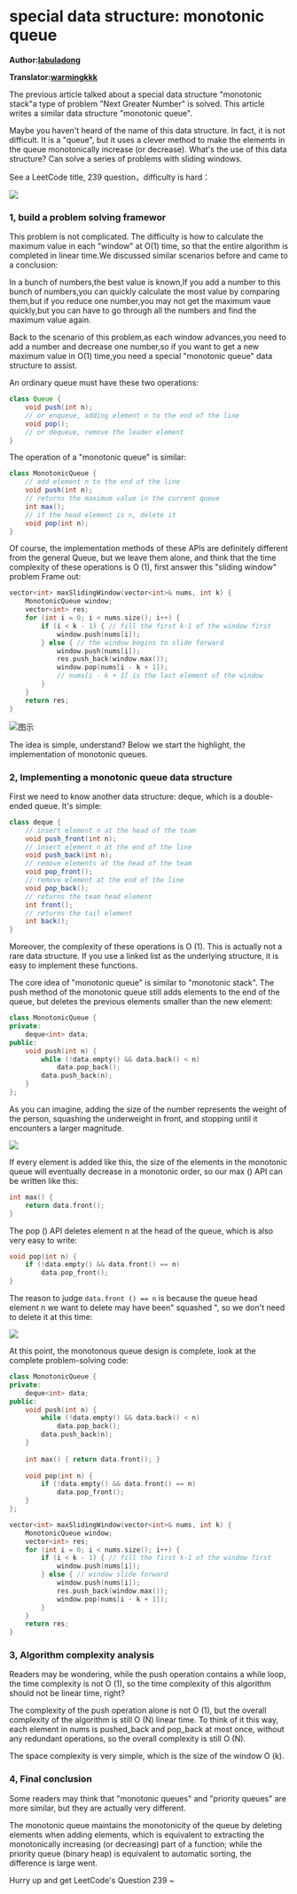 # special data structure: monotonic queue

**Author:[labuladong](https://github.com/labuladong)**

**Translator:[warmingkkk](https://github.com/warmingkkk)**

The previous article talked about a special data structure "monotonic stack"a type of problem "Next Greater Number" is solved. This article writes a similar data structure "monotonic queue".

Maybe you haven't heard of the name of this data structure. In fact, it is not difficult. It is a "queue", but it uses a clever method to make the elements in the queue monotonically increase (or decrease). What's the use of this data structure? Can solve a series of problems with sliding windows.

See a LeetCode title, 239 question，difficulty is hard：

![](../pictures/monotonic_queue/title.png)

### 1, build a problem solving framewor

This problem is not complicated. The difficulty is how to calculate the maximum value in each "window" at O(1) time, so that the entire algorithm is completed in linear time.We discussed similar scenarios before and came to a conclusion:

In a bunch of numbers,the best value is known,If you add a number to this bunch of numbers,you can quickly calculate the most value by comparing them,but if you reduce one number,you may not get the maximum vaue quickly,but you can have to go through all the numbers and find the maximum value again.

Back to the scenario of this problem,as each window advances,you need to add a number and decrease one number,so if you want to get a new maximum value in O(1) time,you need a special "monotonic queue" data structure to assist.

An ordinary queue must have these two operations:

```java
class Queue {
    void push(int n);
    // or enqueue, adding element n to the end of the line
    void pop();
    // or dequeue, remove the leader element
}
```

The operation of a "monotonic queue" is similar:

```java
class MonotonicQueue {
    // add element n to the end of the line
    void push(int n);
    // returns the maximum value in the current queue
    int max();
    // if the head element is n, delete it
    void pop(int n);
}
```
Of course, the implementation methods of these APIs are definitely different from the general Queue, but we leave them alone, and think that the time complexity of these operations is O (1), first answer this "sliding window" problem Frame out:

```cpp
vector<int> maxSlidingWindow(vector<int>& nums, int k) {
    MonotonicQueue window;
    vector<int> res;
    for (int i = 0; i < nums.size(); i++) {
        if (i < k - 1) { // fill the first k-1 of the window first
            window.push(nums[i]);
        } else { // the window begins to slide forward
            window.push(nums[i]);
            res.push_back(window.max());
            window.pop(nums[i - k + 1]);
            // nums[i - k + 1] is the last element of the window
        }
    }
    return res;
}
```

![图示](../pictures/monotonic_queue/1.png)

The idea is simple, understand? Below we start the highlight, the implementation of monotonic queues.

### 2, Implementing a monotonic queue data structure

First we need to know another data structure: deque, which is a double-ended queue. It's simple:

```java
class deque {
    // insert element n at the head of the team
    void push_front(int n);
    // insert element n at the end of the line
    void push_back(int n);
    // remove elements at the head of the team
    void pop_front();
    // remove element at the end of the line
    void pop_back();
    // returns the team head element
    int front();
    // returns the tail element
    int back();
}
```

Moreover, the complexity of these operations is O (1). This is actually not a rare data structure. If you use a linked list as the underlying structure, it is easy to implement these functions.

The core idea of "monotonic queue" is similar to "monotonic stack". The push method of the monotonic queue still adds elements to the end of the queue, but deletes the previous elements smaller than the new element:

```cpp
class MonotonicQueue {
private:
    deque<int> data;
public:
    void push(int n) {
        while (!data.empty() && data.back() < n) 
            data.pop_back();
        data.push_back(n);
    }
};
```

As you can imagine, adding the size of the number represents the weight of the person, squashing the underweight in front, and stopping until it encounters a larger magnitude.

![](../pictures/monotonic_queue/2.png)

If every element is added like this, the size of the elements in the monotonic queue will eventually decrease in a monotonic order, so our max () API can be written like this:

```cpp
int max() {
    return data.front();
}
```

The pop () API deletes element n at the head of the queue, which is also very easy to write:

```cpp
void pop(int n) {
    if (!data.empty() && data.front() == n)
        data.pop_front();
}
```

The reason to judge `data.front () == n` is because the queue head element n we want to delete may have been" squashed ", so we don't need to delete it at this time:

![](../pictures/monotonic_queue/3.png)

At this point, the monotonous queue design is complete, look at the complete problem-solving code:

```cpp
class MonotonicQueue {
private:
    deque<int> data;
public:
    void push(int n) {
        while (!data.empty() && data.back() < n) 
            data.pop_back();
        data.push_back(n);
    }
    
    int max() { return data.front(); }
    
    void pop(int n) {
        if (!data.empty() && data.front() == n)
            data.pop_front();
    }
};

vector<int> maxSlidingWindow(vector<int>& nums, int k) {
    MonotonicQueue window;
    vector<int> res;
    for (int i = 0; i < nums.size(); i++) {
        if (i < k - 1) { // fill the first k-1 of the window first
            window.push(nums[i]);
        } else { // window slide forward
            window.push(nums[i]);
            res.push_back(window.max());
            window.pop(nums[i - k + 1]);
        }
    }
    return res;
}
```

### 3, Algorithm complexity analysis

Readers may be wondering, while the push operation contains a while loop, the time complexity is not O (1), so the time complexity of this algorithm should not be linear time, right?

The complexity of the push operation alone is not O (1), but the overall complexity of the algorithm is still O (N) linear time. To think of it this way, each element in nums is pushed_back and pop_back at most once, without any redundant operations, so the overall complexity is still O (N).

The space complexity is very simple, which is the size of the window O (k).

### 4, Final conclusion

Some readers may think that "monotonic queues" and "priority queues" are more similar, but they are actually very different.

The monotonic queue maintains the monotonicity of the queue by deleting elements when adding elements, which is equivalent to extracting the monotonically increasing (or decreasing) part of a function; while the priority queue (binary heap) is equivalent to automatic sorting, the difference is large went.

Hurry up and get LeetCode's Question 239 ~
